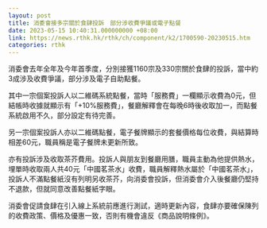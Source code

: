 ```yaml
---
layout: post
title: 消委會接多宗關於食肆投訴　部分涉收費爭議或電子點餐
date: 2023-05-15 10:40:31.000000000 +08:00
link: https://news.rthk.hk/rthk/ch/component/k2/1700590-20230515.htm
categories: rthk
---
```


消委會去年全年及今年首季度，分別接獲1160宗及330宗關於食肆的投訴，當中約3成涉及收費爭議，部分涉及電子自助點餐。

其中一宗個案投訴人以二維碼系統點餐，當時「服務費」一欄顯示收費為0元，但結帳時收據就顯示有「+10%服務費」，餐廳解釋會在每晚6時後收取加一，而點餐系統啟用不久，部分設定有待完善。

另一宗個案投訴人亦以二維碼點餐，電子餐牌顯示的套餐價格每位收費，與結算時相差60元，職員稱是電子餐牌未更新所致。

亦有投訴涉及收取茶芥費用。投訴人與朋友到餐廳用膳，職員主動為他提供熱水，埋單時收取兩人共40元「中國茗茶水」收費，職員解釋熱水屬於「中國茗茶水」，投訴人不滿點餐紙沒有列明另收茶芥，向消委會投訴，但消委會介入後餐廳仍堅持不退款，但就同意改善點餐紙字眼。

消委會促請食肆在引入線上系統前應進行測試，適時更新內容，食肆亦要確保陳列的收費政策、價格及優惠一致，否則有機會違反《商品說明條例》。
